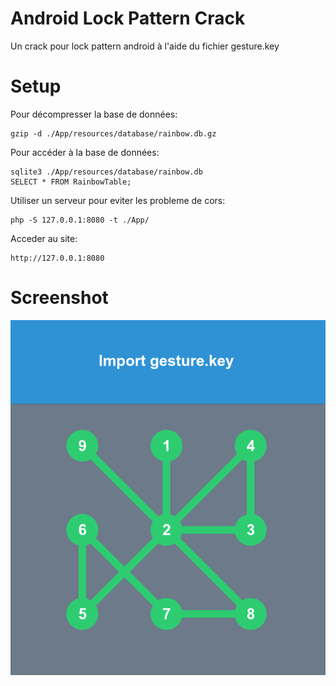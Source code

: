 # Android Lock Pattern Crack

Un crack pour lock pattern android à l'aide du fichier gesture.key

# Setup

Pour décompresser la base de données:

    gzip -d ./App/resources/database/rainbow.db.gz

Pour accéder à la base de données:

    sqlite3 ./App/resources/database/rainbow.db
    SELECT * FROM RainbowTable;
    
Utiliser un serveur pour eviter les probleme de cors:

    php -S 127.0.0.1:8080 -t ./App/

Acceder au site:

    http://127.0.0.1:8080

# Screenshot 

![Alt text](/Screenshot/Screenshot.png?raw=true "A simple question")
